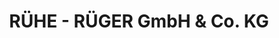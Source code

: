 ---
title: "RÜHE - RÜGER GmbH & Co. KG"
url: /heilbronn/ruehe-rueger-gmbh-und-co-kg/
shop: Großhandel
---